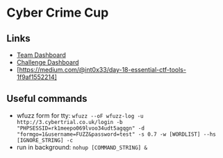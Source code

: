 # Cyber Crime Cup

## Links
* [Team Dashboard](https://www.cybercrime.co.uk/dashboard-team)
* [Challenge Dashboard](https://www.cybercrime.co.uk/dashboard-challenges)
* [https://medium.com/@int0x33/day-18-essential-ctf-tools-1f9af1552214]

## Useful commands
* wfuzz form for tty: `wfuzz --oF wfuzz-log -u http://3.cybertrial.co.uk/login -b "PHPSESSID=rk1meepo069lvoo34udt5agqgn" -d "formgo=1&username=FUZZ&password=test" -s 0.7 -w [WORDLIST] --hs [IGNORE_STRING] -c`
* run in background: `nohup [COMMAND_STRING] &`
